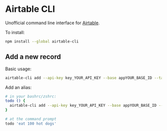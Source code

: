 Airtable CLI
============

Unofficial command line interface for [Airtable](https://airtable.com).

To install:

```sh
npm install --global airtable-cli
```

Add a new record
----------------

Basic usage:

```sh
airtable-cli add --api-key key_YOUR_API_KEY --base appYOUR_BASE_ID --table TABLE_NAME 'Field name 1' 'Field value 1' 'Field name 2' 'Field value 2'
```

Add an alias:

```sh
# in your bashrc/zshrc:
todo () {
  airtable-cli add --api-key key_YOUR_API_KEY --base appYOUR_BASE_ID --table Tasks 'Task title' "$1"
}

# at the command prompt
todo 'eat 100 hot dogs'
```
